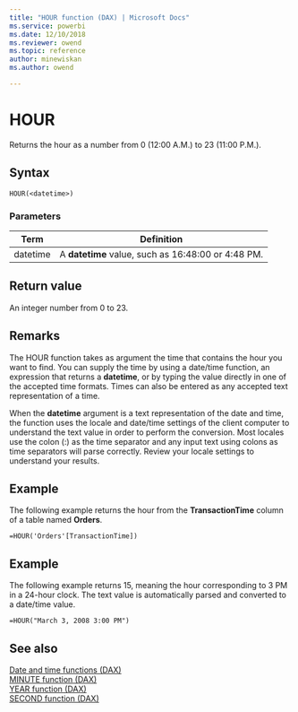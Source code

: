 ```yaml
---
title: "HOUR function (DAX) | Microsoft Docs"
ms.service: powerbi 
ms.date: 12/10/2018
ms.reviewer: owend
ms.topic: reference
author: minewiskan
ms.author: owend

---
```

# HOUR
Returns the hour as a number from 0 (12:00 A.M.) to 23 (11:00 P.M.).  
  
## Syntax  
  
```dax
HOUR(<datetime>)  
```
  
### Parameters  
  
|Term|Definition|  
|--------|--------------|  
|datetime|A **datetime** value, such as 16:48:00 or 4:48 PM.|  
  
## Return value  
An integer number from 0 to 23.  
  
## Remarks  
The HOUR function takes as argument the time that contains the hour you want to find. You can supply the time by using a date/time function, an expression that returns a **datetime**, or by typing the value directly in one of the accepted time formats. Times can also be entered as any accepted text representation of a time.  
  
When the **datetime** argument is a text representation of the date and time, the function uses the locale and date/time settings of the client computer to understand the text value in order to perform the conversion. Most locales use the colon (:) as the time separator and any input text using colons as time separators will parse correctly. Review your locale settings to understand your results.  
  
## Example  
The following example returns the hour from the **TransactionTime** column of a table named **Orders**.  
  
```dax
=HOUR('Orders'[TransactionTime])  
```
  
## Example  
The following example returns 15, meaning the hour corresponding to 3 PM in a 24-hour clock. The text value is automatically parsed and converted to a date/time value.  
  
```dax
=HOUR("March 3, 2008 3:00 PM")  
```
  
## See also  
[Date and time functions &#40;DAX&#41;](date-and-time-functions-dax.md)  
[MINUTE function &#40;DAX&#41;](minute-function-dax.md)  
[YEAR function &#40;DAX&#41;](year-function-dax.md)  
[SECOND function &#40;DAX&#41;](second-function-dax.md)  
  
